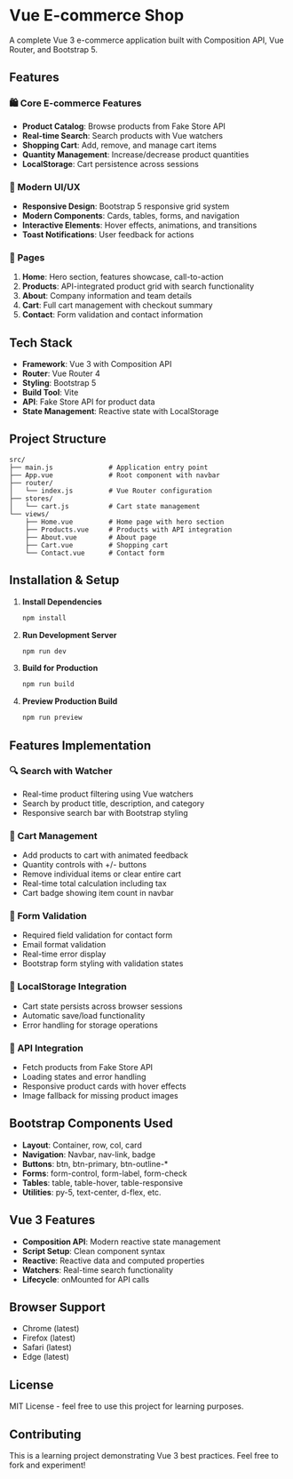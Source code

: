# Vue E-commerce Shop

A complete Vue 3 e-commerce application built with Composition API, Vue Router, and Bootstrap 5.

## Features

### 🛍️ Core E-commerce Features
- **Product Catalog**: Browse products from Fake Store API
- **Real-time Search**: Search products with Vue watchers
- **Shopping Cart**: Add, remove, and manage cart items
- **Quantity Management**: Increase/decrease product quantities
- **LocalStorage**: Cart persistence across sessions

### 🎨 Modern UI/UX
- **Responsive Design**: Bootstrap 5 responsive grid system
- **Modern Components**: Cards, tables, forms, and navigation
- **Interactive Elements**: Hover effects, animations, and transitions
- **Toast Notifications**: User feedback for actions

### 📱 Pages
1. **Home**: Hero section, features showcase, call-to-action
2. **Products**: API-integrated product grid with search functionality
3. **About**: Company information and team details
4. **Cart**: Full cart management with checkout summary
5. **Contact**: Form validation and contact information

## Tech Stack

- **Framework**: Vue 3 with Composition API
- **Router**: Vue Router 4
- **Styling**: Bootstrap 5
- **Build Tool**: Vite
- **API**: Fake Store API for product data
- **State Management**: Reactive state with LocalStorage

## Project Structure

```
src/
├── main.js              # Application entry point
├── App.vue              # Root component with navbar
├── router/
│   └── index.js         # Vue Router configuration
├── stores/
│   └── cart.js          # Cart state management
└── views/
    ├── Home.vue         # Home page with hero section
    ├── Products.vue     # Products with API integration
    ├── About.vue        # About page
    ├── Cart.vue         # Shopping cart
    └── Contact.vue      # Contact form
```

## Installation & Setup

1. **Install Dependencies**
   ```bash
   npm install
   ```

2. **Run Development Server**
   ```bash
   npm run dev
   ```

3. **Build for Production**
   ```bash
   npm run build
   ```

4. **Preview Production Build**
   ```bash
   npm run preview
   ```

## Features Implementation

### 🔍 Search with Watcher
- Real-time product filtering using Vue watchers
- Search by product title, description, and category
- Responsive search bar with Bootstrap styling

### 🛒 Cart Management
- Add products to cart with animated feedback
- Quantity controls with +/- buttons
- Remove individual items or clear entire cart
- Real-time total calculation including tax
- Cart badge showing item count in navbar

### 📝 Form Validation
- Required field validation for contact form
- Email format validation
- Real-time error display
- Bootstrap form styling with validation states

### 💾 LocalStorage Integration
- Cart state persists across browser sessions
- Automatic save/load functionality
- Error handling for storage operations

### 🎯 API Integration
- Fetch products from Fake Store API
- Loading states and error handling
- Responsive product cards with hover effects
- Image fallback for missing product images

## Bootstrap Components Used

- **Layout**: Container, row, col, card
- **Navigation**: Navbar, nav-link, badge
- **Buttons**: btn, btn-primary, btn-outline-*
- **Forms**: form-control, form-label, form-check
- **Tables**: table, table-hover, table-responsive
- **Utilities**: py-5, text-center, d-flex, etc.

## Vue 3 Features

- **Composition API**: Modern reactive state management
- **Script Setup**: Clean component syntax
- **Reactive**: Reactive data and computed properties
- **Watchers**: Real-time search functionality
- **Lifecycle**: onMounted for API calls

## Browser Support

- Chrome (latest)
- Firefox (latest)
- Safari (latest)
- Edge (latest)

## License

MIT License - feel free to use this project for learning purposes.

## Contributing

This is a learning project demonstrating Vue 3 best practices. Feel free to fork and experiment!
